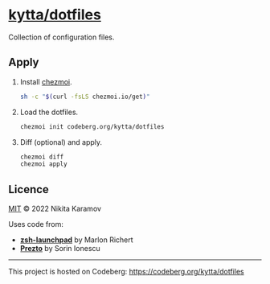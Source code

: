 # [kytta/dotfiles](https://codeberg.org/kytta/dotfiles)

Collection of configuration files.

## Apply

1. Install [chezmoi](https://www.chezmoi.io/install/).

   ```sh
   sh -c "$(curl -fsLS chezmoi.io/get)"
   ```

2. Load the dotfiles.

   ```sh
   chezmoi init codeberg.org/kytta/dotfiles
   ```

3. Diff (optional) and apply.

   ```sh
   chezmoi diff
   chezmoi apply
   ```

## Licence

[MIT](https://spdx.org/licenses/MIT.html) © 2022 Nikita Karamov

Uses code from:

- **[zsh-launchpad](https://github.com/marlonrichert/zsh-launchpad)**
  by Marlon Richert
- **[Prezto](https://github.com/sorin-ionescu/prezto)**
  by Sorin Ionescu

---

This project is hosted on Codeberg:
<https://codeberg.org/kytta/dotfiles>

